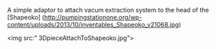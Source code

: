 A simple adaptor to attach vacum extraction system to the head of the [Shapeoko] (http://pumpingstationone.org/wp-content/uploads/2013/10/inventables_Shapeoko_v21068.jpg)

<img src:" 3DpieceAttachToShapeoko.jpg">